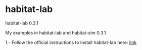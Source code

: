 # habitat-lab
habitat-lab 0.3.1

My examples in habitat-lab and habitat-sim 0.3.1

1.- Follow the official instructions to install habitat-lab here: [link]([https://pages.github.com/](https://github.com/facebookresearch/habitat-lab))
